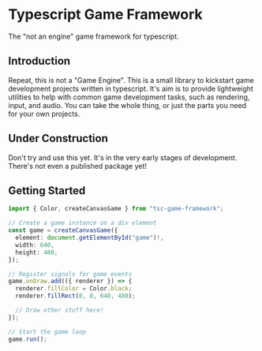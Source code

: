 # Typescript Game Framework

The "not an engine" game framework for typescript.

## Introduction

Repeat, this is not a "Game Engine". This is a small library to kickstart game development projects written in typescript. It's aim is to provide lightweight utilities to help with common game development tasks, such as rendering, input, and audio. You can take the whole thing, or just the parts you need for your own projects.

## Under Construction

Don't try and use this yet. It's in the very early stages of development. There's not even a published package yet!

## Getting Started

```typescript
import { Color, createCanvasGame } from "tsc-game-framework";

// Create a game instance on a div element
const game = createCanvasGame({
  element: document.getElementById("game")!,
  width: 640,
  height: 480,
});

// Register signals for game events
game.onDraw.add(({ renderer }) => {
  renderer.fillColor = Color.black;
  renderer.fillRect(0, 0, 640, 480);

  // Draw other stuff here!
});

// Start the game loop
game.run();
```